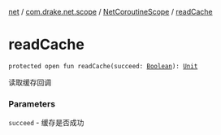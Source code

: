 [net](../../index.md) / [com.drake.net.scope](../index.md) / [NetCoroutineScope](index.md) / [readCache](./read-cache.md)

# readCache

`protected open fun readCache(succeed: `[`Boolean`](https://kotlinlang.org/api/latest/jvm/stdlib/kotlin/-boolean/index.html)`): `[`Unit`](https://kotlinlang.org/api/latest/jvm/stdlib/kotlin/-unit/index.html)

读取缓存回调

### Parameters

`succeed` - 缓存是否成功